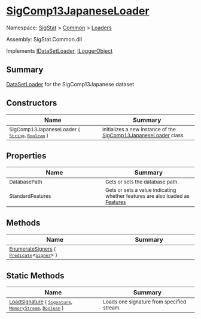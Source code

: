 # [SigComp13JapaneseLoader](./SigComp13JapaneseLoader.md)

Namespace: [SigStat]() > [Common](./../README.md) > [Loaders](./README.md)

Assembly: SigStat.Common.dll

Implements [IDataSetLoader](./IDataSetLoader.md), [ILoggerObject](./../ILoggerObject.md)

## Summary
[DataSetLoader](https://github.com/hargitomi97/sigstat/blob/master/docs/md/SigStat/Common/Loaders/DataSetLoader.md) for the SigComp13Japanese dataset

## Constructors

| Name<img width=400> | Summary<img width=400> | 
| --- | --- | 
| <sub>SigComp13JapaneseLoader ( [`String`](https://docs.microsoft.com/en-us/dotnet/api/System.String), [`Boolean`](https://docs.microsoft.com/en-us/dotnet/api/System.Boolean) )</sub>| <sub>Initializes a new instance of the [SigComp13JapaneseLoader](https://github.com/hargitomi97/sigstat/blob/master/docs/md/SigStat/Common/Loaders/SigComp13JapaneseLoader.md) class.</sub>| <br>


## Properties

| Name<img width=400> | Summary<img width=400> | 
| --- | --- | 
| <sub>DatabasePath</sub>| <sub>Gets or sets the database path.</sub>| <br>
| <sub>StandardFeatures</sub>| <sub>Gets or sets a value indicating whether features are also loaded as [Features](https://github.com/hargitomi97/sigstat/blob/master/docs/md/SigStat/Common/Features.md)</sub>| <br>


## Methods

| Name<img width=400> | Summary<img width=400> | 
| --- | --- | 
| <sub>[EnumerateSigners](./Methods/SigComp13JapaneseLoader-100663958.md) ( [`Predicate`](https://docs.microsoft.com/en-us/dotnet/api/System.Predicate-1)\<[`Signer`](./../Signer.md)> )</sub>| <sub></sub>| <br>


## Static Methods

| Name<img width=400> | Summary<img width=400> | 
| --- | --- | 
| <sub>[LoadSignature](./Methods/SigComp13JapaneseLoader-100663959.md) ( [`Signature`](./../Signature.md), [`MemoryStream`](https://docs.microsoft.com/en-us/dotnet/api/System.IO.MemoryStream), [`Boolean`](https://docs.microsoft.com/en-us/dotnet/api/System.Boolean) )</sub>| <sub>Loads one signature from specified stream.</sub>| <br>



